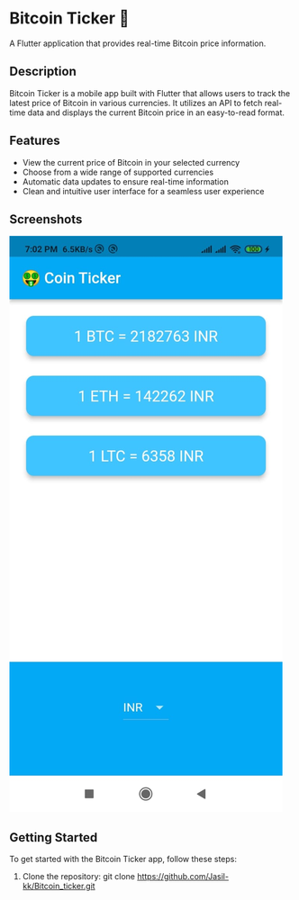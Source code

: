 # Bitcoin Ticker 🤑

A Flutter application that provides real-time Bitcoin price information.

## Description

Bitcoin Ticker is a mobile app built with Flutter that allows users to track the latest price of Bitcoin in various currencies. It utilizes an API to fetch real-time data and displays the current Bitcoin price in an easy-to-read format.

## Features

- View the current price of Bitcoin in your selected currency
- Choose from a wide range of supported currencies
- Automatic data updates to ensure real-time information
- Clean and intuitive user interface for a seamless user experience

## Screenshots

![Screenshot 1](images/coinTicker.jpeg)

## Getting Started

To get started with the Bitcoin Ticker app, follow these steps:

1. Clone the repository:
   git clone https://github.com/Jasil-kk/Bitcoin_ticker.git
